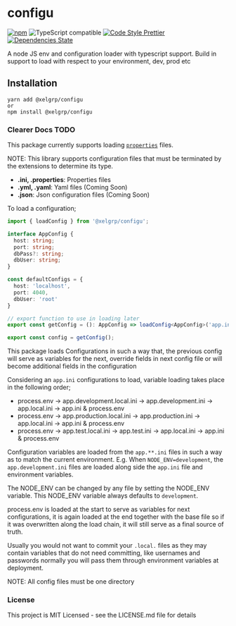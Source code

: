 # configu
[![npm](https://img.shields.io/npm/v/@xelgrp/configu.svg)](https://www.npmjs.com/package/@xelgrp/configu)
![TypeScript compatible](https://img.shields.io/badge/typescript-compatible-brightgreen.svg)
[![Code Style Prettier](https://img.shields.io/badge/code_style-prettier-ff69b4.svg?style=flat-square)](https://github.com/prettier/prettier)
[![Dependencies State](https://david-dm.org/mernxl/configu.svg)](https://david-dm.org/mernxl/configu)

A node JS env and configuration loader with typescript support. Build in support to load with respect to your environment, dev, prod etc

## Installation
```
yarn add @xelgrp/configu
or
npm install @xelgrp/configu
```

### Clearer Docs TODO
This package currently supports loading [`properties`](https://www.npmjs.com/package/properties) files.

NOTE: This library supports configuration files that must be terminated by the extensions to determine its type.
* **.ini, .properties**: Properties files
* **.yml, .yaml**: Yaml files (Coming Soon)
* **.json**: Json configuration files (Coming Soon) 

To load a configuration;
```typescript
import { loadConfig } from '@xelgrp/configu';

interface AppConfig {
  host: string;
  port: string;
  dbPass?: string;
  dbUser: string;
}

const defaultConfigs = {
  host: 'localhost',
  port: 4040,
  dbUser: 'root'
}

// export function to use in loading later
export const getConfig = (): AppConfig => loadConfig<AppConfig>('app.ini', defaultConfigs);

export const config = getConfig();
```

This package loads Configurations in such a way that, the previous config will serve as variables for the next,
override fields in next config file or will become additional fields in the configuration

Considering an `app.ini` configurations to load, variable loading takes place in the following order;
* process.env -> app.development.local.ini -> app.development.ini -> app.local.ini -> app.ini & process.env
* process.env -> app.production.local.ini -> app.production.ini -> app.local.ini -> app.ini & process.env
* process.env -> app.test.local.ini -> app.test.ini -> app.local.ini -> app.ini & process.env

Configuration variables are loaded from the `app.**.ini` files in such a way as to match the current environment.
E.g. When `NODE_ENV=development`, the `app.development.ini` files are loaded along side the `app.ini` file and 
environment variables. 

The NODE_ENV can be changed by any file by setting the NODE_ENV variable. This NODE_ENV variable always defaults to 
`development`.

process.env is loaded at the start to serve as variables for next configurations, it is again loaded at the end together 
with the base file so if it was overwritten along the load chain, it will still serve as a final source of truth.

Usually you would not want to commit your `.local.` files as they may contain variables that do not need committing, 
like usernames and passwords normally you will pass them through environment variables at deployment.

NOTE: All config files must be one directory

### License
This project is MIT Licensed - see the LICENSE.md file for details
